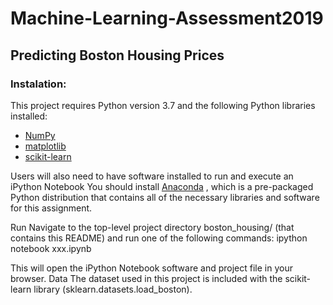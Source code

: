 # Machine-Learning-Assessment2019

## Predicting Boston Housing Prices
### Instalation:
This project requires Python version 3.7 and the following Python libraries installed:
- [NumPy](http://www.numpy.org/)
- [matplotlib](http://matplotlib.org/)
- [scikit-learn](http://scikit-learn.org/stable/)

Users will also need to have software installed to run and execute an iPython Notebook
You should install [Anaconda](https://docs.anaconda.com/anaconda/install/) , which is a pre-packaged Python distribution that contains all of the necessary libraries and software for this assignment.

Run
Navigate to the top-level project directory boston_housing/ (that contains this README) and run one of the following commands:
ipython notebook xxx.ipynb

This will open the iPython Notebook software and project file in your browser.
Data
The dataset used in this project is included with the scikit-learn library (sklearn.datasets.load_boston). 
